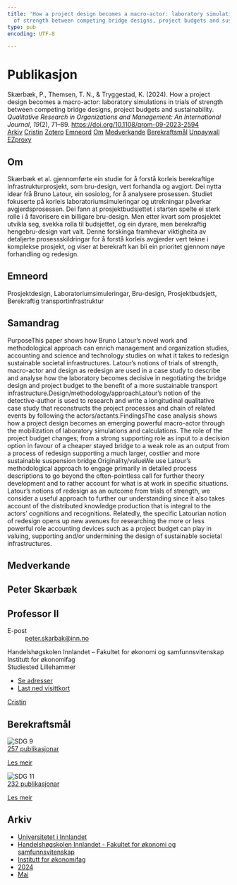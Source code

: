 ```yaml
---
title: 'How a project design becomes a macro-actor: laboratory simulations in trials
  of strength between competing bridge designs, project budgets and sustainability'
type: pub
encoding: UTF-8

---
```

<h1>Publikasjon</h1>
<article id="csl-bib-container-VZYADZLC" class="csl-bib-container">
  <div class="csl-bib-body"> <div class="csl-entry">Skærbæk, P., Themsen, T. N., &#38; Tryggestad, K. (2024). How a project design becomes a macro-actor: laboratory simulations in trials of strength between competing bridge designs, project budgets and sustainability. <i>Qualitative Research in Organizations and Management: An International Journal</i>, <i>19</i>(2), 71–89. <a href="https://doi.org/10.1108/qrom-09-2023-2594">https://doi.org/10.1108/qrom-09-2023-2594</a></div> </div>
  <div class="csl-bib-buttons">
    <a href="#taxonomy-article-VZYADZLC" alt="archive" class="csl-bib-button">Arkiv</a>
    <a href="https://app.cristin.no/results/show.jsf?id=2271839" alt="Cristin" class="csl-bib-button">Cristin</a>
    <a href="http://zotero.org/groups/5881554/items/VZYADZLC" alt="Zotero" class="csl-bib-button">Zotero</a>
    <a href="#keywords-article-VZYADZLC" alt="keywords" class="csl-bib-button">Emneord</a>
    <a href="#about-article-VZYADZLC" alt="about_pub" class="csl-bib-button">Om</a>
    <a href="#contributors-article-VZYADZLC" alt="contributors" class="csl-bib-button">Medverkande</a>
    <a href="#sdg-article-VZYADZLC" alt="sdg" class="csl-bib-button">Berekraftsmål</a>
    <a href="https://doi.org/10.1108/qrom-09-2023-2594" alt="Unpaywall" class="csl-bib-button">Unpaywall</a>
    <a href="https://doi.org/10.1108/qrom-09-2023-2594" alt="EZproxy" class="csl-bib-button">EZproxy</a>
  </div>
  <div id="csl-bib-meta-container-VZYADZLC"></div>
</article>
<div id="csl-bib-meta-VZYADZLC" class="csl-bib-meta">
  <article id="about-article-VZYADZLC" class="about_pub-article">
    <h1>Om</h1>
    Skærbæk et al. gjennomførte ein studie for å forstå korleis berekraftige infrastrukturprosjekt, som bru-design, vert forhandla og avgjort. Dei nytta idear frå Bruno Latour, ein sosiolog, for å analysere prosessen. Studiet fokuserte på korleis laboratoriumsimuleringar og utrekningar påverkar avgjerdsprosessen. Dei fann at prosjektbudsjettet i starten spelte ei sterk rolle i å favorisere ein billigare bru-design. Men etter kvart som prosjektet utvikla seg, svekka rolla til budsjettet, og ein dyrare, men berekraftig hengebru-design vart valt. Denne forskinga framhevar viktigheita av detaljerte prosessskildringar for å forstå korleis avgjerder vert tekne i komplekse prosjekt, og viser at berekraft kan bli ein prioritet gjennom nøye forhandling og redesign.
  </article>
  <article id="keywords-article-VZYADZLC" class="keywords-article">
    <h1>Emneord</h1>
    Prosjektdesign, Laboratoriumsimuleringar, Bru-design, Prosjektbudsjett, Berekraftig transportinfrastruktur
  </article>
  <article id="abstract-article-VZYADZLC" class="abstract-article">
    <h1>Samandrag</h1>
    PurposeThis paper shows how Bruno Latour’s novel work and methodological approach can enrich management and organization studies, accounting and science and technology studies on what it takes to redesign sustainable societal infrastructures. Latour’s notions of trials of strength, macro-actor and design as redesign are used in a case study to describe and analyse how the laboratory becomes decisive in negotiating the bridge design and project budget to the benefit of a more sustainable transport infrastructure.Design/methodology/approachLatour’s notion of the detective-author is used to research and write a longitudinal qualitative case study that reconstructs the project processes and chain of related events by following the actors/actants.FindingsThe case analysis shows how a project design becomes an emerging powerful macro-actor through the mobilization of laboratory simulations and calculations. The role of the project budget changes; from a strong supporting role as input to a decision option in favour of a cheaper stayed bridge to a weak role as an output from a process of redesign supporting a much larger, costlier and more sustainable suspension bridge.Originality/valueWe use Latour’s methodological approach to engage primarily in detailed process descriptions to go beyond the often-pointless call for further theory development and to rather account for what is at work in specific situations. Latour’s notions of redesign as an outcome from trials of strength, we consider a useful approach to further our understanding since it also takes account of the distributed knowledge production that is integral to the actors’ cognitions and recognitions. Relatedly, the specific Latourian notion of redesign opens up new avenues for researching the more or less powerful role accounting devices such as a project budget can play in valuing, supporting and/or undermining the design of sustainable societal infrastructures.
  </article>
  <article id="contributors-article-VZYADZLC" class="contributors-article">
    <h1>Medverkande</h1>
    <div class="personas"> <div class="vrtx-hinn-person-card"> <div class="photo"> <i class="lar la-user-circle missing-person"></i> </div> <div class="info"> <hgroup><h1>Peter Skærbæk</h1> <h2>Professor II</h2> </hgroup><dl> <dt>E-post</dt> <dd> <a href="mailto:peter.skarbak@inn.no">peter.skarbak@inn.no</a> </dd> </dl> <p> Handelshøgskolen Innlandet – Fakultet for økonomi og samfunnsvitenskap<br> Institutt for økonomifag<br> Studiested Lillehammer </p> <ul class="vrtx-hinn-links"> <li><a href="https://www.inn.no/finn-en-ansatt/peter-skarbak.html#vrtx-hinn-addresses">Se adresser</a></li> <li><a href="https://www.inn.no/finn-en-ansatt/peter-skarbak.html?vrtx=vcf">Last ned visittkort</a></li> </ul> </div> </div> <a href="https://app.cristin.no/persons/show.jsf?id=497765" alt="Cristin URL" class="personas-cristin">Cristin</a> </div>
  </article>
  <article id="sdg-article-VZYADZLC" class="sdg-article">
    <h1>Berekraftsmål</h1>
    <div class="sdg-container"><div id="sdg9" class="sdg">
        <img src="{{< params subfolder >}}images/sdg/sdg09_nn.png" class="image" alt="SDG 9">
        <div class="sdg-overlay">
          <a href="{{< params subfolder >}}nn/archive/?sdg=9#archive" class="sdg-publication-count"><span>257</span> publikasjonar</a>
          <p><a href="https://fn.no/om-fn/fns-baerekraftsmaal/industri-innovasjon-og-infrastruktur?lang=nno-NO" class="sdg-read-more">Les meir</a></p>
        </div>
      </div> <div id="sdg11" class="sdg">
        <img src="{{< params subfolder >}}images/sdg/sdg11_nn.png" class="image" alt="SDG 11">
        <div class="sdg-overlay">
          <a href="{{< params subfolder >}}nn/archive/?sdg=11#archive" class="sdg-publication-count"><span>232</span> publikasjonar</a>
          <p><a href="https://fn.no/om-fn/fns-baerekraftsmaal/baerekraftige-byer-og-lokalsamfunn?lang=nno-NO" class="sdg-read-more">Les meir</a></p>
        </div>
      </div></div>
  </article>
  <article id="taxonomy-article-VZYADZLC" class="taxonomy-article">
    <h1>Arkiv</h1>
    <ul>
      <li><a href="{{< params subfolder >}}nn/archive/?key=3DCRN523">Universitetet i Innlandet</a></li>
      <li><a href="{{< params subfolder >}}nn/archive/?key=DU8Q9LN9">Handelshøgskolen Innlandet - Fakultet for økonomi og samfunnsvitenskap</a></li>
      <li><a href="{{< params subfolder >}}nn/archive/?key=3IQA89I8">Institutt for økonomifag</a></li>
      <li><a href="{{< params subfolder >}}nn/archive/?key=ZM8AGK3A">2024</a></li>
      <li><a href="{{< params subfolder >}}nn/archive/?key=VMUEXXY4">Mai</a></li>
    </ul>
  </article>
</div>
